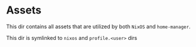 # Assets
This dir contains all assets that are utilized by both `NixOS` and `home-manager`.

This dir is symlinked to `nixos` and `profile.<user>` dirs
